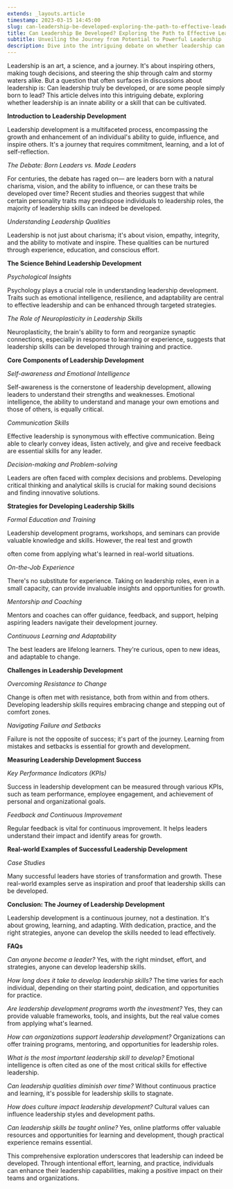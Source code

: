 ```yaml
---
extends: _layouts.article
timestamp: 2023-03-15 14:45:00
slug: can-leadership-be-developed-exploring-the-path-to-effective-leadership
title: Can Leadership Be Developed? Exploring the Path to Effective Leadership
subtitle: Unveiling the Journey from Potential to Powerful Leadership
description: Dive into the intriguing debate on whether leadership can be nurtured or is innate. This comprehensive guide explores the science, strategies, and stories behind effective leadership development, offering insights for aspiring leaders.
---
```


Leadership is an art, a science, and a journey. It's about inspiring others, making tough decisions, and steering the ship through calm and stormy waters alike. But a question that often surfaces in discussions about leadership is: Can leadership truly be developed, or are some people simply born to lead? This article delves into this intriguing debate, exploring whether leadership is an innate ability or a skill that can be cultivated.

**Introduction to Leadership Development**

Leadership development is a multifaceted process, encompassing the growth and enhancement of an individual's ability to guide, influence, and inspire others. It's a journey that requires commitment, learning, and a lot of self-reflection.

*The Debate: Born Leaders vs. Made Leaders*

For centuries, the debate has raged on— are leaders born with a natural charisma, vision, and the ability to influence, or can these traits be developed over time? Recent studies and theories suggest that while certain personality traits may predispose individuals to leadership roles, the majority of leadership skills can indeed be developed.

*Understanding Leadership Qualities*

Leadership is not just about charisma; it's about vision, empathy, integrity, and the ability to motivate and inspire. These qualities can be nurtured through experience, education, and conscious effort.

**The Science Behind Leadership Development**

*Psychological Insights*

Psychology plays a crucial role in understanding leadership development. Traits such as emotional intelligence, resilience, and adaptability are central to effective leadership and can be enhanced through targeted strategies.

*The Role of Neuroplasticity in Leadership Skills*

Neuroplasticity, the brain's ability to form and reorganize synaptic connections, especially in response to learning or experience, suggests that leadership skills can be developed through training and practice.

**Core Components of Leadership Development**

*Self-awareness and Emotional Intelligence*

Self-awareness is the cornerstone of leadership development, allowing leaders to understand their strengths and weaknesses. Emotional intelligence, the ability to understand and manage your own emotions and those of others, is equally critical.

*Communication Skills*

Effective leadership is synonymous with effective communication. Being able to clearly convey ideas, listen actively, and give and receive feedback are essential skills for any leader.

*Decision-making and Problem-solving*

Leaders are often faced with complex decisions and problems. Developing critical thinking and analytical skills is crucial for making sound decisions and finding innovative solutions.

**Strategies for Developing Leadership Skills**

*Formal Education and Training*

Leadership development programs, workshops, and seminars can provide valuable knowledge and skills. However, the real test and growth

 often come from applying what's learned in real-world situations.

*On-the-Job Experience*

There's no substitute for experience. Taking on leadership roles, even in a small capacity, can provide invaluable insights and opportunities for growth.

*Mentorship and Coaching*

Mentors and coaches can offer guidance, feedback, and support, helping aspiring leaders navigate their development journey.

*Continuous Learning and Adaptability*

The best leaders are lifelong learners. They're curious, open to new ideas, and adaptable to change.

**Challenges in Leadership Development**

*Overcoming Resistance to Change*

Change is often met with resistance, both from within and from others. Developing leadership skills requires embracing change and stepping out of comfort zones.

*Navigating Failure and Setbacks*

Failure is not the opposite of success; it's part of the journey. Learning from mistakes and setbacks is essential for growth and development.

**Measuring Leadership Development Success**

*Key Performance Indicators (KPIs)*

Success in leadership development can be measured through various KPIs, such as team performance, employee engagement, and achievement of personal and organizational goals.

*Feedback and Continuous Improvement*

Regular feedback is vital for continuous improvement. It helps leaders understand their impact and identify areas for growth.

**Real-world Examples of Successful Leadership Development**

*Case Studies*

Many successful leaders have stories of transformation and growth. These real-world examples serve as inspiration and proof that leadership skills can be developed.

**Conclusion: The Journey of Leadership Development**

Leadership development is a continuous journey, not a destination. It's about growing, learning, and adapting. With dedication, practice, and the right strategies, anyone can develop the skills needed to lead effectively.

**FAQs**

*Can anyone become a leader?* Yes, with the right mindset, effort, and strategies, anyone can develop leadership skills.

*How long does it take to develop leadership skills?* The time varies for each individual, depending on their starting point, dedication, and opportunities for practice.

*Are leadership development programs worth the investment?* Yes, they can provide valuable frameworks, tools, and insights, but the real value comes from applying what's learned.

*How can organizations support leadership development?* Organizations can offer training programs, mentoring, and opportunities for leadership roles.

*What is the most important leadership skill to develop?* Emotional intelligence is often cited as one of the most critical skills for effective leadership.

*Can leadership qualities diminish over time?* Without continuous practice and learning, it's possible for leadership skills to stagnate.

*How does culture impact leadership development?* Cultural values can influence leadership styles and development paths.

*Can leadership skills be taught online?* Yes, online platforms offer valuable resources and opportunities for learning and development, though practical experience remains essential.

This comprehensive exploration underscores that leadership can indeed be developed. Through intentional effort, learning, and practice, individuals can enhance their leadership capabilities, making a positive impact on their teams and organizations.

